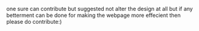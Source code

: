 one sure can contribute but suggested not alter the design at all but if any betterment can be done for making the webpage more effecient then please do contribute:)
